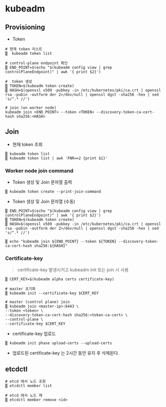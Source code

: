 # kubeadm


## Provisioning

* Token
~~~
# 현재 token 리스트
▒  kubeadm token list 

# control-plane endpoint 확인
▒ END_POINT=$(echo "$(kubeadm config view | grep controlPlaneEndpoint)" | awk '{ print $2}')

#  token 생성
▒ TOKEN=$(kubeadm token create)
▒ HASH=$(openssl x509 -pubkey -in /etc/kubernetes/pki/ca.crt | openssl rsa -pubin -outform der 2>/dev/null | openssl dgst -sha256 -hex | sed 's/^.* //')

# join (on worker node)
kubeadm join <END_POINT> --token <TOKEN> --discovery-token-ca-cert-hash sha256:<HASH>
~~~

## Join

* 현재 token 조회

```
▒ kubeadm token list 
▒ kubeadm token list | awk 'FNR==2 {print $1}'
```

### Worker node join command

* Token 생성 및 Join 문자열 출력

```
▒ kubeadm token create --print-join-command
```

*  Token 생성 및 Join 문자열 (수동)

```
▒ END_POINT=$(echo "$(kubeadm config view | grep controlPlaneEndpoint)" | awk '{ print $2}')
▒ TOKEN=$(kubeadm token create)
▒ HASH=$(openssl x509 -pubkey -in /etc/kubernetes/pki/ca.crt | openssl rsa -pubin -outform der 2>/dev/null | openssl dgst -sha256 -hex | sed 's/^.* //')

▒ echo "kubeadm join ${END_POINT} --token ${TOKEN} --discovery-token-ca-cert-hash sha256:${HASH}"
```


### Certificate-key
> certificate-key 발생시키고 kubeadm init 또는 join 시 사용

```
▒ CERT_KEY=$(kubeadm alpha certs certificate-key)

# master 초기화
▒ kubeadm init --certificate-key $CERT_KEY

# master (control plane) join
▒ kubeadm join <master-ip>:6443 \
--token <token> \
--discovery-token-ca-cert-hash sha256:<token-ca-cert> \
--control-plane \
--certificate-key $CERT_KEY
```

* certificate-key 업로드

```
▒ kubeadm init phase upload-certs --upload-certs
```

* 업로드된 certificate-key 는 2시간 동안 유지 후 삭제된다.


## etcdctl

```
# etcd 에서 노드 조회
▒ etcdctl member list

# etcd 에서 노드 제
▒ etcdctl member remove <id>
```
